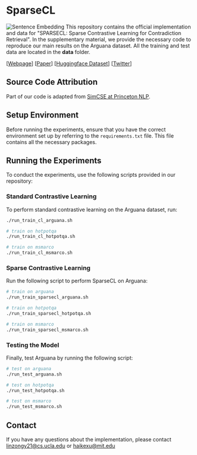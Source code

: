# SparseCL 
![Sentence Embedding](https://img.shields.io/badge/sentence-embedding-green) 
This repository contains the official implementation and data for "SPARSECL: Sparse Contrastive Learning for
Contradiction Retrieval".
In the supplementary material, we provide the necessary code to reproduce our main results on the Arguana dataset. All the training and test data are located in the **data** folder.

[[Webpage](https://sparsecl.github.io/)] [[Paper](preprint.pdf)] [[Huggingface Dataset](TBD)] [[Twitter](TBD)]



## Source Code Attribution

Part of our code is adapted from [SimCSE at Princeton NLP](https://github.com/princeton-nlp/SimCSE).

## Setup Environment

Before running the experiments, ensure that you have the correct environment set up by referring to the `requirements.txt` file. This file contains all the necessary packages.

## Running the Experiments

To conduct the experiments, use the following scripts provided in our repository:

### Standard Contrastive Learning
To perform standard contrastive learning on the Arguana dataset, run:
```bash
./run_train_cl_arguana.sh

# train on hotpotqa
./run_train_cl_hotpotqa.sh

# train on msmarco
./run_train_cl_msmarco.sh
```

### Sparse Contrastive Learning

Run the following script to perform SparseCL on Arguana:
```bash
# train on arguana
./run_train_sparsecl_arguana.sh

# train on hotpotqa
./run_train_sparsecl_hotpotqa.sh

# train on msmarco
./run_train_sparsecl_msmarco.sh
```
### Testing the Model

Finally, test Arguana by running the following script:
```bash
# test on arguana
./run_test_arguana.sh

# test on hotpotqa
./run_test_hotpotqa.sh

# test on msmarco
./run_test_msmarco.sh
```

## Contact
If you have any questions about the implementation, please contact linzongy21@cs.ucla.edu or haikexu@mit.edu
